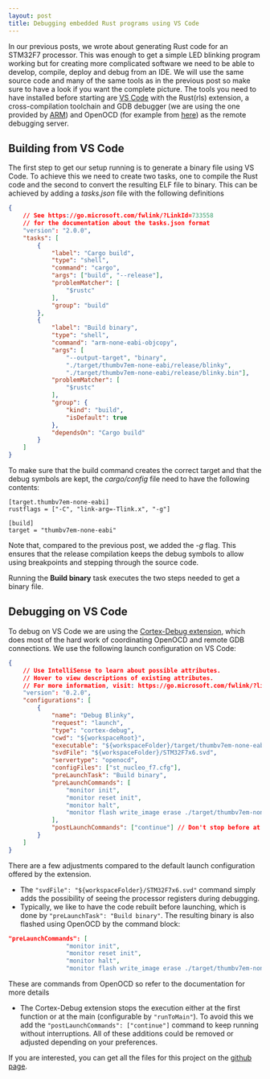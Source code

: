 ```yaml
---
layout: post
title: Debugging embedded Rust programs using VS Code
---
```


In our previous posts, we wrote about generating Rust code for an STM32F7 processor. This was enough to get a simple LED blinking program working but for creating more complicated software we need to be able to develop, compile, deploy and debug from an IDE. We will use the same source code and many of the same tools as in the previous post so make sure to have a look if you want the complete picture. The tools you need to have installed before starting are [VS Code](https://code.visualstudio.com/) with the Rust(rls) extension, a cross-compilation toolchain and GDB debugger (we are using the one provided by [ARM](https://developer.arm.com/tools-and-software/open-source-software/developer-tools/gnu-toolchain/gnu-rm/downloads)) and OpenOCD (for example from [here](https://gnutoolchains.com/arm-eabi/openocd/)) as the remote debugging server.

## Building from VS Code

The first step to get our setup running is to generate a binary file using VS Code. To achieve this we need to create two tasks, one to compile the Rust code and the second to convert the resulting ELF file to binary. This can be achieved by adding a *tasks.json* file with the following definitions

```json
{
    // See https://go.microsoft.com/fwlink/?LinkId=733558 
    // for the documentation about the tasks.json format
    "version": "2.0.0",
    "tasks": [
        {
            "label": "Cargo build",
            "type": "shell",
            "command": "cargo",
            "args": ["build", "--release"],
            "problemMatcher": [
                "$rustc"
            ],
            "group": "build"
        },
        {
            "label": "Build binary",
            "type": "shell",
            "command": "arm-none-eabi-objcopy",
            "args": [
                "--output-target", "binary",
                "./target/thumbv7em-none-eabi/release/blinky",
                "./target/thumbv7em-none-eabi/release/blinky.bin"],
            "problemMatcher": [
                "$rustc"
            ],
            "group": {
                "kind": "build",
                "isDefault": true
            },
            "dependsOn": "Cargo build"
        }
    ]
}
```

To make sure that the build command creates the correct target and that the debug symbols are kept, the *cargo/config* file need to have the following contents:

```
[target.thumbv7em-none-eabi]
rustflags = ["-C", "link-arg=-Tlink.x", "-g"]

[build]
target = "thumbv7em-none-eabi"
```

Note that, compared to the previous post, we added the *-g* flag. This ensures that the release compilation keeps the debug symbols to allow using breakpoints and stepping through the source code.

Running the **Build binary** task executes the two steps needed to get a binary file.

## Debugging on VS Code

To debug on VS Code we are using the [Cortex-Debug extension](https://marcelball.ca/projects/cortex-debug/), which does most of the hard work of coordinating OpenOCD and remote GDB connections. We use the following launch configuration on VS Code:

```json
{
    // Use IntelliSense to learn about possible attributes.
    // Hover to view descriptions of existing attributes.
    // For more information, visit: https://go.microsoft.com/fwlink/?linkid=830387
    "version": "0.2.0",
    "configurations": [
        {
            "name": "Debug Blinky",
            "request": "launch",
            "type": "cortex-debug",
            "cwd": "${workspaceRoot}",
            "executable": "${workspaceFolder}/target/thumbv7em-none-eabi/release/blinky",
            "svdFile": "${workspaceFolder}/STM32F7x6.svd",
            "servertype": "openocd",
            "configFiles": ["st_nucleo_f7.cfg"],
            "preLaunchTask": "Build binary",
            "preLaunchCommands": [
                "monitor init",
                "monitor reset init",
                "monitor halt",
                "monitor flash write_image erase ./target/thumbv7em-none-eabi/release/blinky.bin 0x08000000"
            ],
            "postLaunchCommands": ["continue"] // Don't stop before at the first line
        }
    ]
}
```

There are a few adjustments compared to the default launch configuration offered by the extension.

- The `"svdFile": "${workspaceFolder}/STM32F7x6.svd"` command simply adds the possibility of seeing the processor registers during debugging.
- Typically, we like to have the code rebuilt before launching, which is done by `"preLaunchTask": "Build binary"`. The resulting binary is also flashed using OpenOCD by the command block:

```json
"preLaunchCommands": [
                "monitor init",
                "monitor reset init",
                "monitor halt",
                "monitor flash write_image erase ./target/thumbv7em-none-eabi/release/blinky.bin 0x08000000"]
```

These are commands from OpenOCD so refer to the documentation for more details

- The Cortex-Debug extension stops the execution either at the first function or at the main (configurable by `"runToMain"`). To avoid this we add the `"postLaunchCommands": ["continue"]` command to keep running without interruptions. All of these additions could be removed or adjusted depending on your preferences.

If you are interested, you can get all the files for this project on the [github page](https://github.com/s2e-systems/stm32f7-blinky/blob/master/src/main.rs).